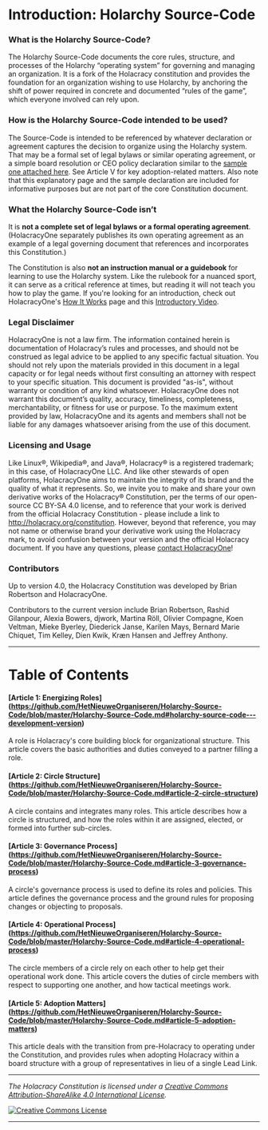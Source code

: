 # Introduction: Holarchy Source-Code

### What is the Holarchy Source-Code?

The Holarchy Source-Code documents the core rules, structure, and processes of the Holarchy “operating system” for governing and managing an organization. It is a fork of the Holacracy constitution and provides the foundation for an organization wishing to use Holarchy, by anchoring the shift of power required in concrete and documented “rules of the game”, which everyone involved can rely upon.

### How is the Holarchy Source-Code intended to be used?
The Source-Code is intended to be referenced by whatever declaration or agreement captures the decision to organize using the Holarchy system. That may be a formal set of legal bylaws or similar operating agreement, or a simple board resolution or CEO policy declaration similar to the <a href="https://github.com/holacracyone/Holacracy-Constitution/blob/master/Adoption%20Declaration%20Sample.pdf" target="_blank">sample one attached here</a>. See Article V for key adoption-related matters. Also note that this explanatory page and the sample declaration are included for informative purposes but are not part of the core Constitution document.

### What the Holarchy Source-Code isn’t
It is **not a complete set of legal bylaws or a formal operating agreement**. (HolacracyOne separately publishes its own operating agreement as an example of a legal governing document that references and incorporates this Constitution.)

The Constitution is also **not an instruction manual or a guidebook** for learning to use the Holarchy system. Like the rulebook for a nuanced sport, it can serve as a critical reference at times, but reading it will not teach you how to play the game. If you're looking for an introduction, check out HolacracyOne's <a href="http://holacracy.org/how-it-works" target="_blank">How It Works</a> page and this <a href="http://holacracy.org/intro" target="_blank">Introductory Video</a>.

### Legal Disclaimer
HolacracyOne is not a law firm. The information contained herein is documentation of Holacracy’s rules and processes, and should not be construed as legal advice to be applied to any specific factual situation. You should not rely upon the materials provided in this document in a legal capacity or for legal needs without first consulting an attorney with respect to your specific situation. This document is provided "as-is", without warranty or condition of any kind whatsoever. HolacracyOne does not warrant this document’s quality, accuracy, timeliness, completeness, merchantability, or fitness for use or purpose. To the maximum extent provided by law, HolacracyOne and its agents and members shall not be liable for any damages whatsoever arising from the use of this document.

### Licensing and Usage
Like Linux®, Wikipedia®, and Java®, Holacracy® is a registered trademark; in this case, of HolacracyOne LLC. And like other stewards of open platforms, HolacracyOne aims to maintain the integrity of its brand and the quality of what it represents. So, we invite you to make and share your own derivative works of the Holacracy® Constitution, per the terms of our open-source CC BY-SA 4.0 license, and to reference that your work is derived from the official Holacracy Constitution - please include a link to http://holacracy.org/constitution. However, beyond that reference, you may not name or otherwise brand your derivative work using the Holacracy mark, to avoid confusion between your version and the official Holacracy document. If you have any questions, please <a href="http://www.holacracy.org/contact/" target="_blank">contact HolacracyOne</a>!

### Contributors
Up to version 4.0, the Holacracy Constitution was developed by Brian Robertson and HolacracyOne. 

Contributors to the current version include Brian Robertson, Rashid Gilanpour, Alexia Bowers, djwork, Martina Röll, Olivier Compagne, Koen Veltman, Mieke Byerley, Diederick Janse, Karilen Mays, Bernard Marie Chiquet, Tim Kelley, Dien Kwik, Kræn Hansen and Jeffrey Anthony.

---

# Table of Contents

#### [Article 1: Energizing Roles] (https://github.com/HetNieuweOrganiseren/Holarchy-Source-Code/blob/master/Holarchy-Source-Code.md#holarchy-source-code---development-version)

A role is Holacracy's core building block for organizational structure. This article covers the basic authorities and duties conveyed to a partner filling a role.

#### [Article 2: Circle Structure] (https://github.com/HetNieuweOrganiseren/Holarchy-Source-Code/blob/master/Holarchy-Source-Code.md#article-2-circle-structure)

A circle contains and integrates many roles. This article describes how a circle is structured, and how the roles within it are assigned, elected, or formed into further sub-circles.

#### [Article 3: Governance Process] (https://github.com/HetNieuweOrganiseren/Holarchy-Source-Code/blob/master/Holarchy-Source-Code.md#article-3-governance-process)

A circle's governance process is used to define its roles and policies. This article defines the governance process and the ground rules for proposing changes or objecting to proposals.

#### [Article 4: Operational Process] (https://github.com/HetNieuweOrganiseren/Holarchy-Source-Code/blob/master/Holarchy-Source-Code.md#article-4-operational-process)

The circle members of a circle rely on each other to help get their operational work done. This article covers the duties of circle members with respect to supporting one another, and how tactical meetings work.

#### [Article 5: Adoption Matters] (https://github.com/HetNieuweOrganiseren/Holarchy-Source-Code/blob/master/Holarchy-Source-Code.md#article-5-adoption-matters)

This article deals with the transition from pre-Holacracy to operating under the Constitution, and provides rules when adopting Holacracy within a board structure with a group of representatives in lieu of a single Lead Link.

---

*_The Holacracy Constitution is licensed under a <a rel="license" href="http://creativecommons.org/licenses/by-sa/4.0/">Creative Commons Attribution-ShareAlike 4.0 International License</a>._*

<a rel="license" href="http://creativecommons.org/licenses/by-sa/4.0/" target="_blank"><img alt="Creative Commons License" style="border-width:0" src="https://i.creativecommons.org/l/by-sa/4.0/88x31.png" /></a> 

---
